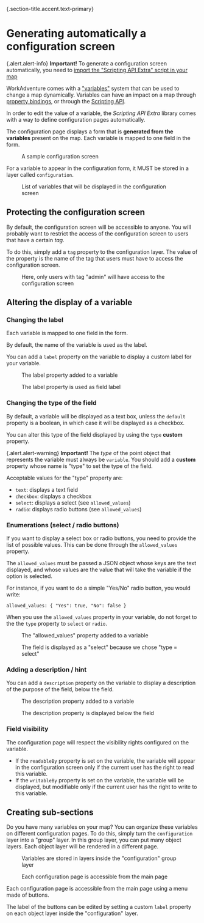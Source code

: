 {.section-title.accent.text-primary}
# Generating automatically a configuration screen

{.alert.alert-info}
**Important!** To generate a configuration screen automatically, you need to [import the "Scripting API Extra" script in your map](about.md#importing-the-extended-features)

WorkAdventure comes with a ["variables"](https://workadventu.re/map-building/api-state.md) system that can be used
to change a map dynamically. Variables can have an impact on a map through [property bindings](variable-to-property-binding.md),
or through the [Scripting API](https://workadventu.re/map-building/api-state.md).

In order to edit the value of a variable, the *Scripting API Extra* library comes with a way to define configuration
pages automatically.

The configuration page displays a form that is **generated from the variables** present on the map.
Each variable is mapped to one field in the form.

<figure class="figure">
    <img class="figure-img img-fluid rounded" src="images/sample_configuration_screen.png" alt="" />
    <figcaption class="figure-caption">A sample configuration screen</figcaption>
</figure>

For a variable to appear in the configuration form, it MUST be stored in a layer called `configuration`.

<figure class="figure">
    <img class="figure-img img-fluid rounded" src="images/variables_in_configuration_layer.png" alt="" />
    <figcaption class="figure-caption">List of variables that will be displayed in the configuration screen</figcaption>
</figure>

## Protecting the configuration screen

By default, the configuration screen will be accessible to anyone. You will probably want to restrict the access of the 
configuration screen to users that have a certain *tag*.

To do this, simply add a `tag` property to the configuration layer. The value of the property is the name of the tag
that users must have to access the configuration screen.

<figure class="figure">
    <img class="figure-img img-fluid rounded" src="images/configuration_tag.png" alt="" />
    <figcaption class="figure-caption">Here, only users with tag "admin" will have access to the configuration screen</figcaption>
</figure>


## Altering the display of a variable

### Changing the label

Each variable is mapped to one field in the form.

By default, the name of the variable is used as the label.

You can add a `label` property on the variable to display a custom label for your variable.

<figure class="figure">
    <img class="figure-img img-fluid rounded" src="images/configuration_label.png" alt="" />
    <figcaption class="figure-caption">The label property added to a variable</figcaption>
</figure>

<figure class="figure">
    <img class="figure-img img-fluid rounded" src="images/configuration_label_screenshot.png" alt="" />
    <figcaption class="figure-caption">The label property is used as field label</figcaption>
</figure>

### Changing the type of the field

By default, a variable will be displayed as a text box, unless the `default` property is a boolean, in which case
it will be displayed as a checkbox.

You can alter this type of the field displayed by using the `type` **custom** property.

{.alert.alert-warning}
**Important!** The *type* of the point object  that represents the variable must always be `variable`. You should add
a **custom** property whose name is "type" to set the type of the field.

Acceptable values for the "type" property are:

- `text`: displays a text field
- `checkbox`: displays a checkbox
- `select`: displays a select (see `allowed_values`)
- `radio`: displays radio buttons (see `allowed_values`)

### Enumerations (select / radio buttons)

If you want to display a select box or radio buttons, you need to provide the list of possible values.
This can be done through the `allowed_values` property.

The `allowed_values` must be passed a JSON object whose keys are the text displayed, and whose values are the value that
will take the variable if the option is selected.

For instance, if you want to do a simple "Yes/No" radio button, you would write:

`allowed_values: {
    "Yes": true,
    "No": false
}`

When you use the `allowed_values` property in your variable, do not forget to the the `type` property to `select` or `radio`.

<figure class="figure">
    <img class="figure-img img-fluid rounded" src="images/configuration_allowed_values.png" alt="" />
    <figcaption class="figure-caption">The "allowed_values" property added to a variable</figcaption>
</figure>

<figure class="figure">
    <img class="figure-img img-fluid rounded" src="images/configuration_allowed_values_description.png" alt="" />
    <figcaption class="figure-caption">The field is displayed as a "select" because we chose "type = select"</figcaption>
</figure>


### Adding a description / hint

You can add a `description` property on the variable to display a description of the purpose of the field, below
the field.

<figure class="figure">
    <img class="figure-img img-fluid rounded" src="images/configuration_description.png" alt="" />
    <figcaption class="figure-caption">The description property added to a variable</figcaption>
</figure>

<figure class="figure">
    <img class="figure-img img-fluid rounded" src="images/configuration_description_screenshot.png" alt="" />
    <figcaption class="figure-caption">The description property is displayed below the field</figcaption>
</figure>

### Field visibility

The configuration page will respect the visibility rights configured on the variable.

- If the `readableBy` property is set on the variable, the variable will appear in the configuration screen only if the current user has the right
to read this variable.
- If the `writableBy` property is set on the variable, the variable will be displayed, but modifiable only if the current user has the right
to write to this variable. 

## Creating sub-sections

Do you have many variables on your map? You can organize these variables on different configuration pages.
To do this, simply turn the `configuration` layer into a "group" layer. In this group layer, you can put many object
layers. Each object layer will be rendered in a different page.

<figure class="figure">
    <img class="figure-img img-fluid rounded" src="images/configuration_layers_tree.png" alt="" />
    <figcaption class="figure-caption">Variables are stored in layers inside the "configuration" group layer</figcaption>
</figure>

<figure class="figure">
    <img class="figure-img img-fluid rounded" src="images/configuration_main_page.png" alt="" />
    <figcaption class="figure-caption">Each configuration page is accessible from the main page</figcaption>
</figure>

Each configuration page is accessible from the main page using a menu made of buttons.

The label of the buttons can be edited by setting a custom `label` property on each object layer inside the "configuration" layer.
